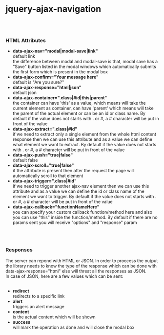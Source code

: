 # jquery-ajax-navigation
<br/><br/>
<h3>HTML Attributes</h3>
<ul>
    <li>
        <strong>data-ajax-nav="modal|modal-save|link"</strong>
        <br/>default link<br/>
    the difference between modal and modal-save is that, modal save has a "Save" button listed in the modal windows which automatically submits the first form which is present in the modal box
    </li>
    <li>
        <strong>data-ajax-confirm="Your message here"</strong>
        <br/>default is "Are you sure?"
    </li>
    <li>
        <strong>data-ajax-response="html|json"</strong>
        <br/>default json
    </li>
    <li>
        <strong>data-ajax-container=".class|#id|this|parent"</strong>
        <br/>the container can have 'this' as a value, which means will take the current element as container, can have 'parent' which means will take the parent of the actual element or can be an id or class name. By default if the value does not starts with . or #, a # character will be put in front of the value
    </li>
    <li>
        <strong>data-ajax-extract=".class|#id"</strong>
        <br/>if we need to extract only a single element from the whole html content response then we can use this attribute and as a value we can define what element we want to extract. By default if the value does not starts with . or #, a # character will be put in front of the value
    </li>
    <li>
        <strong>data-ajax-push="true|false"</strong>
        <br/>default false
    </li>
    <li>
        <strong>data-ajax-scroll="true|false"</strong>
        <br/>if the attribute is present then after the request the page will automatically scroll to that element
    </li>
    <li>
        <strong>data-ajax-trigger=".class|#id"</strong>
        <br/>if we need to trigger another ajax-nav element then we can use this attribute and as a value we can define the id or class name of the element we want to trigger. By default if the value does not starts with . or #, a # character will be put in front of the value
    </li>
    <li>
        <strong>data-ajax-callback="functionNameHere"</strong>
        <br/>you can specify your custom callback function/method here and also you can use "this" inside the function/method. By default if there are no params sent you will receive "options" and "response" param
    </li>
</ul>

<br/><br/>

<h3>Responses</h3>
The server can repond with HTML or JSON. In order to proccess the output the library needs to know the type of the response which can be done with data-ajax-response="html" else will threat all the responses as JSON.<br/>
In case of JSON, here are a few values which can be sent:<br/><br/>
<ul>
    <li>
        <strong>redirect</strong>
        <br/>redirects to a specific link
    </li>
    <li>
        <strong>alert</strong>
        <br/>triggers an alert message
    </li>
    <li>
        <strong>content</strong>
        <br/>is the actual content which will be shown
    </li>
    <li>
        <strong>success</strong>
        <br/>will mark the operation as done and will close the modal box
    </li>
</ul>
